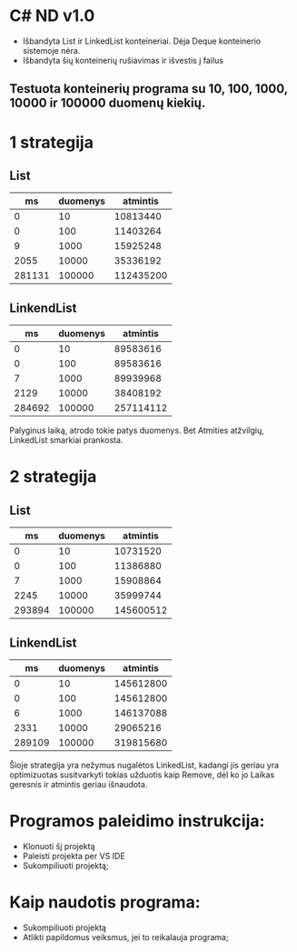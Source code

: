 # C# ND v1.0


* Išbandyta List ir LinkedList konteineriai. Dėja Deque konteinerio sistemoje nėra.
* Išbandyta šių konteinerių rušiavimas ir išvestis į failus


## Testuota konteinerių programa su 10, 100, 1000, 10000 ir 100000 duomenų kiekių.

# 1 strategija

## List

| ms     | duomenys | atmintis  |
|--------|----------|-----------|
| 0      | 10       | 10813440  |
| 0      | 100      | 11403264  |
| 9      | 1000     | 15925248  |
| 2055   | 10000    | 35336192  |
| 281131 | 100000   | 112435200 |

## LinkendList
| ms     | duomenys | atmintis  |
|--------|----------|-----------|
| 0      | 10       | 89583616 |
| 0      | 100      | 89583616 |
| 7      | 1000     | 89939968 |
| 2129   | 10000    | 38408192  |
| 284692 | 100000   | 257114112 |

Palyginus laiką, atrodo tokie patys duomenys. Bet Atmities atžvilgių, LinkedList smarkiai prankosta.


# 2 strategija

## List

| ms     | duomenys | atmintis  |
|--------|----------|-----------|
| 0      | 10       | 10731520  |
| 0      | 100      | 11386880  |
| 7      | 1000     | 15908864  |
| 2245   | 10000    | 35999744  |
| 293894 | 100000   | 145600512 |

## LinkendList
| ms     | duomenys | atmintis  |
|--------|----------|-----------|
| 0      | 10       | 145612800 |
| 0      | 100      | 145612800 |
| 6      | 1000     | 146137088 |
| 2331   | 10000    | 29065216  |
| 289109 | 100000   | 319815680 |

Šioje strategija yra nežymus nugalėtos LinkedList, kadangi jis geriau yra optimizuotas susitvarkyti tokias užduotis kaip Remove, dėl ko jo Laikas geresnis ir atmintis geriau išnaudota.


# Programos paleidimo instrukcija:
* Klonuoti šį projektą
* Paleisti projekta per VS IDE
* Sukompiliuoti projektą;
# Kaip naudotis programa:
* Sukompiliuoti projektą
* Atlikti papildomus veiksmus, jei to reikalauja programa;
